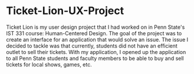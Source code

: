 # Ticket-Lion-UX-Project
Ticket Lion is my user design project that I had worked on in Penn State's IST 331 course: Human-Centered Design.  The goal of the project was to create an interface for an application that would solve an issue.  The issue I decided to tackle was that currently, students did not have an efficient outlet to sell their tickets.  With my application, I opened up the application to all Penn State students and faculty members to be able to buy and sell tickets for local shows, games, etc.
